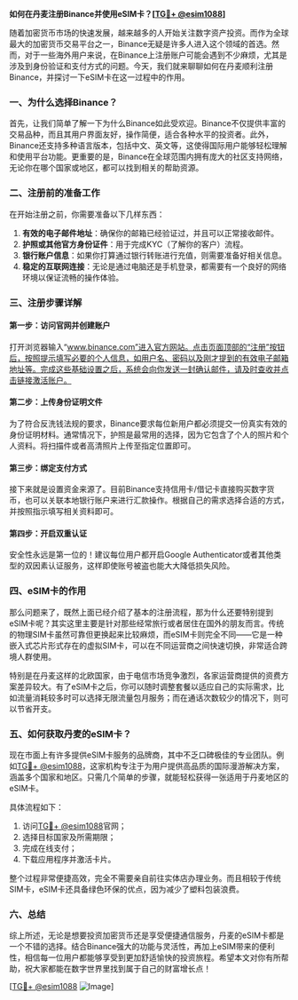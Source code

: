 **如何在丹麦注册Binance并使用eSIM卡？[[TG💪+ @esim1088](https://t.me/s/esim1088)]**

随着加密货币市场的快速发展，越来越多的人开始关注数字资产投资。而作为全球最大的加密货币交易平台之一，Binance无疑是许多人进入这个领域的首选。然而，对于一些海外用户来说，在Binance上注册账户可能会遇到不少麻烦，尤其是涉及到身份验证和支付方式的问题。今天，我们就来聊聊如何在丹麦顺利注册Binance，并探讨一下eSIM卡在这一过程中的作用。

### 一、为什么选择Binance？

首先，让我们简单了解一下为什么Binance如此受欢迎。Binance不仅提供丰富的交易品种，而且其用户界面友好，操作简便，适合各种水平的投资者。此外，Binance还支持多种语言版本，包括中文、英文等，这使得国际用户能够轻松理解和使用平台功能。更重要的是，Binance在全球范围内拥有庞大的社区支持网络，无论你在哪个国家或地区，都可以找到相关的帮助资源。

### 二、注册前的准备工作

在开始注册之前，你需要准备以下几样东西：

1. **有效的电子邮件地址**：确保你的邮箱已经验证过，并且可以正常接收邮件。
2. **护照或其他官方身份证件**：用于完成KYC（了解你的客户）流程。
3. **银行账户信息**：如果你打算通过银行转账进行充值，则需要准备好相关信息。
4. **稳定的互联网连接**：无论是通过电脑还是手机登录，都需要有一个良好的网络环境以保证流畅的操作体验。

### 三、注册步骤详解

#### 第一步：访问官网并创建账户
打开浏览器输入“www.binance.com”进入官方网站。点击页面顶部的“注册”按钮后，按照提示填写必要的个人信息，如用户名、密码以及刚才提到的有效电子邮箱地址等。完成这些基础设置之后，系统会向你发送一封确认邮件，请及时查收并点击链接激活账户。

#### 第二步：上传身份证明文件
为了符合反洗钱法规的要求，Binance要求每位新用户都必须提交一份真实有效的身份证明材料。通常情况下，护照是最常用的选择，因为它包含了个人的照片和个人资料。将扫描件或者高清照片上传至指定位置即可。

#### 第三步：绑定支付方式
接下来就是设置资金来源了。目前Binance支持信用卡/借记卡直接购买数字货币，也可以关联本地银行账户来进行汇款操作。根据自己的需求选择合适的方式，并按照指示填写相关资料即可。

#### 第四步：开启双重认证
安全性永远是第一位的！建议每位用户都开启Google Authenticator或者其他类型的双因素认证服务，这样即使账号被盗也能大大降低损失风险。

### 四、eSIM卡的作用

那么问题来了，既然上面已经介绍了基本的注册流程，那为什么还要特别提到eSIM卡呢？其实这里主要是针对那些经常旅行或者居住在国外的朋友而言。传统的物理SIM卡虽然可靠但更换起来比较麻烦，而eSIM卡则完全不同——它是一种嵌入式芯片形式存在的虚拟SIM卡，可以在不同运营商之间快速切换，非常适合跨境人群使用。

特别是在丹麦这样的北欧国家，由于电信市场竞争激烈，各家运营商提供的资费方案差异较大。有了eSIM卡之后，你可以随时调整套餐以适应自己的实际需求，比如流量消耗较多时可以选择无限流量包月服务；而在通话次数较少的情况下，则可以节省开支。

### 五、如何获取丹麦的eSIM卡？

现在市面上有许多提供eSIM卡服务的品牌商，其中不乏口碑极佳的专业团队。例如[TG💪+ @esim1088](https://t.me/s/esim1088)，这家机构专注于为用户提供高品质的国际漫游解决方案，涵盖多个国家和地区。只需几个简单的步骤，就能轻松获得一张适用于丹麦地区的eSIM卡。

具体流程如下：
1. 访问[TG💪+ @esim1088](https://t.me/s/esim1088)官网；
2. 选择目标国家及所需期限；
3. 完成在线支付；
4. 下载应用程序并激活卡片。

整个过程非常便捷高效，完全不需要亲自前往实体店办理业务。而且相较于传统SIM卡，eSIM卡还具备绿色环保的优点，因为减少了塑料包装浪费。

### 六、总结

综上所述，无论是想要投资加密货币还是享受便捷通信服务，丹麦的eSIM卡都是一个不错的选择。结合Binance强大的功能与灵活性，再加上eSIM带来的便利性，相信每一位用户都能够享受到更加舒适愉快的投资旅程。希望本文对你有所帮助，祝大家都能在数字世界里找到属于自己的财富增长点！

[[TG💪+ @esim1088](https://t.me/s/esim1088) ![Image](https://i.postimg.cc/4NQfJmqS/Snipaste-2025-05-13-00-14-12.png)]